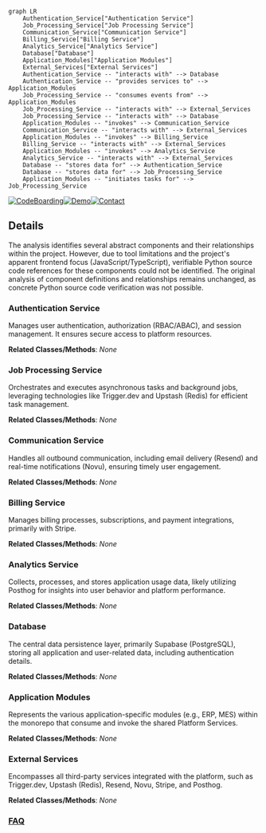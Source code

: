 ```mermaid
graph LR
    Authentication_Service["Authentication Service"]
    Job_Processing_Service["Job Processing Service"]
    Communication_Service["Communication Service"]
    Billing_Service["Billing Service"]
    Analytics_Service["Analytics Service"]
    Database["Database"]
    Application_Modules["Application Modules"]
    External_Services["External Services"]
    Authentication_Service -- "interacts with" --> Database
    Authentication_Service -- "provides services to" --> Application_Modules
    Job_Processing_Service -- "consumes events from" --> Application_Modules
    Job_Processing_Service -- "interacts with" --> External_Services
    Job_Processing_Service -- "interacts with" --> Database
    Application_Modules -- "invokes" --> Communication_Service
    Communication_Service -- "interacts with" --> External_Services
    Application_Modules -- "invokes" --> Billing_Service
    Billing_Service -- "interacts with" --> External_Services
    Application_Modules -- "invokes" --> Analytics_Service
    Analytics_Service -- "interacts with" --> External_Services
    Database -- "stores data for" --> Authentication_Service
    Database -- "stores data for" --> Job_Processing_Service
    Application_Modules -- "initiates tasks for" --> Job_Processing_Service
```

[![CodeBoarding](https://img.shields.io/badge/Generated%20by-CodeBoarding-9cf?style=flat-square)](https://github.com/CodeBoarding/CodeBoarding)[![Demo](https://img.shields.io/badge/Try%20our-Demo-blue?style=flat-square)](https://www.codeboarding.org/demo)[![Contact](https://img.shields.io/badge/Contact%20us%20-%20contact@codeboarding.org-lightgrey?style=flat-square)](mailto:contact@codeboarding.org)

## Details

The analysis identifies several abstract components and their relationships within the project. However, due to tool limitations and the project's apparent frontend focus (JavaScript/TypeScript), verifiable Python source code references for these components could not be identified. The original analysis of component definitions and relationships remains unchanged, as concrete Python source code verification was not possible.

### Authentication Service
Manages user authentication, authorization (RBAC/ABAC), and session management. It ensures secure access to platform resources.


**Related Classes/Methods**: _None_

### Job Processing Service
Orchestrates and executes asynchronous tasks and background jobs, leveraging technologies like Trigger.dev and Upstash (Redis) for efficient task management.


**Related Classes/Methods**: _None_

### Communication Service
Handles all outbound communication, including email delivery (Resend) and real-time notifications (Novu), ensuring timely user engagement.


**Related Classes/Methods**: _None_

### Billing Service
Manages billing processes, subscriptions, and payment integrations, primarily with Stripe.


**Related Classes/Methods**: _None_

### Analytics Service
Collects, processes, and stores application usage data, likely utilizing Posthog for insights into user behavior and platform performance.


**Related Classes/Methods**: _None_

### Database
The central data persistence layer, primarily Supabase (PostgreSQL), storing all application and user-related data, including authentication details.


**Related Classes/Methods**: _None_

### Application Modules
Represents the various application-specific modules (e.g., ERP, MES) within the monorepo that consume and invoke the shared Platform Services.


**Related Classes/Methods**: _None_

### External Services
Encompasses all third-party services integrated with the platform, such as Trigger.dev, Upstash (Redis), Resend, Novu, Stripe, and Posthog.


**Related Classes/Methods**: _None_



### [FAQ](https://github.com/CodeBoarding/GeneratedOnBoardings/tree/main?tab=readme-ov-file#faq)